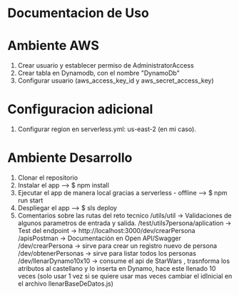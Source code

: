# Documentacion de Uso

# Ambiente AWS
1. Crear usuario y establecer permiso de AdministratorAccess
2. Crear tabla en Dynamodb, con el nombre "DynamoDb"
3. Configurar usuario (aws_access_key_id y aws_secret_access_key)

# Configuracion adicional
1. Configurar region en serverless.yml: us-east-2  (en mi caso).

# Ambiente Desarrollo
1. Clonar el repositorio
2. Instalar el app --> $ npm install
3. Ejecutar el app de manera local gracias a serverless - offline --> $ npm run start
4. Despliegar el app --> $ sls deploy
5. Comentarios sobre las rutas del reto tecnico
/utils/util -> Validaciones de algunos parametros de entrada y salida.
/test/utils7persona/aplication -> Test del endpoint -> http://localhost:3000/dev/crearPersona
/apisPostman -> Documentación en Open API/Swagger
/dev/crearPersona -> sirve para crear un registro nuevo de persona
/dev/obtenerPersonas -> sirve para listar todos los personas
/dev/llenarDynamo10x10 -> consume el api de StarWars , trasnforma los atributos al castellano y lo inserta en Dynamo, hace este llenado 10 veces (solo usar 1 vez si se quiere usar mas veces cambiar el idInicial en el archivo llenarBaseDeDatos.js)


